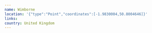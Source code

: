 ```yaml
---
name: Wimborne
location: '{"type":"Point","coordinates":[-1.9830004,50.8004646]}'
links: 
country: United Kingdom
---
```

